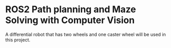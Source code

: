 # ROS2 Path planning and Maze Solving with Computer Vision

A differential robot that has two wheels and one caster wheel will be used in this project.